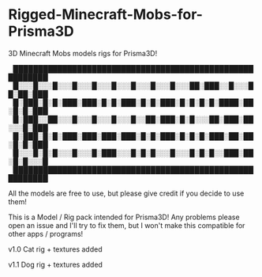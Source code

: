 # Rigged-Minecraft-Mobs-for-Prisma3D
3D Minecraft Mobs models rigs for Prisma3D!

▕█████████████████████████████████████████████████████████▏
▕█░░░█░░░█░░░█░░░█░░░█░░░█░░░█░░░█░░░██░███░░█░░░██░██░███▏
▕█░███░█░█░███░███░█░█░███░█░█░███░█░█░█░█░████░██░█░█░███▏
▕█░███░░██░░░█░░░█░░░█░░░█░░██░███░█░█░░░██░███░██░░░█░███▏
▕█░███░█░█░███░███░███░███░█░█░███░█░█░█░███░██░██░█░█░███▏
▕█░░░█░█░█░░░█░░░█░███░░░█░█░█░░░█░░░█░█░█░░███░██░█░█░░░█▏
▕█████████████████████████████████████████████████████████▏

All the models are free to use, but please give credit if you decide to use them!

This is a Model / Rig pack intended for Prisma3D! Any problems please open an issue and I'll try to fix them, but I won't make this compatible for other apps / programs!

v1.0
Cat rig + textures added

v1.1
Dog rig + textures added
